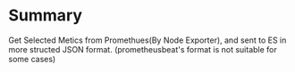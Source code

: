 # Summary
Get Selected Metics from Promethues(By Node Exporter), and sent to ES in more structed JSON format. (prometheusbeat's format is not suitable for some cases)
